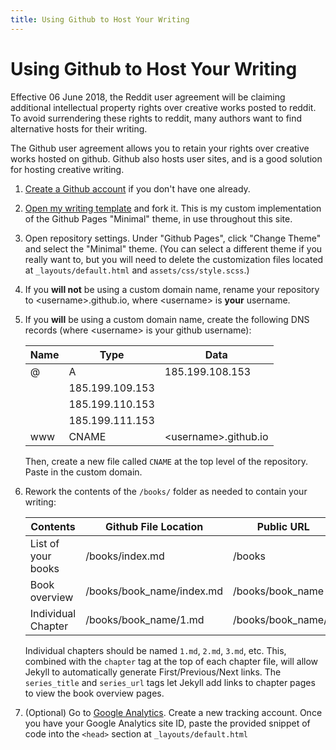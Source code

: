 ```yaml
---
title: Using Github to Host Your Writing
---
```


# Using Github to Host Your Writing

Effective 06 June 2018, the Reddit user agreement will be claiming additional intellectual property rights over creative works posted to reddit. To avoid surrendering these rights to reddit, many authors want to find alternative hosts for their writing.

The Github user agreement allows you to retain your rights over creative works hosted on github. Github also hosts user sites, and is a good solution for hosting creative writing.

1. [Create a Github account](https://github.com/join) if you don't have one already.

2. [Open my writing template](https://github.com/captainmeta4/hfy-template) and fork it. This is my custom implementation of the Github Pages "Minimal" theme, in use throughout this site.

3. Open repository settings. Under "Github Pages", click "Change Theme" and select the "Minimal" theme. (You can select a different theme if you really want to, but you will need to delete the customization files located at `_layouts/default.html` and `assets/css/style.scss`.)

3. If you **will not** be using a custom domain name, rename your repository to \<username>.github.io, where \<username> is **your** username.

4. If you **will** be using a custom domain name, create the following DNS records (where \<username> is your github username):

    Name|Type|Data
    -|-|-
    @|A|185.199.108.153
    ||185.199.109.153
    ||185.199.110.153
    ||185.199.111.153
    www|CNAME|\<username>.github.io

    Then, create a new file called `CNAME` at the top level of the repository. Paste in the custom domain.

5. Rework the contents of the `/books/` folder as needed to contain your writing:

    Contents|Github File Location|Public URL
    -|-|-
    List of your books|/books/index.md|/books
    Book overview|/books/book_name/index.md|/books/book_name
    Individual Chapter|/books/book_name/1.md|/books/book_name/1
    
    Individual chapters should be named `1.md`, `2.md`, `3.md`, etc. This, combined with the `chapter` tag at the top of each chapter file, will allow Jekyll to automatically generate First/Previous/Next links. The `series_title` and `series_url` tags let Jekyll add links to chapter pages to view the book overview pages.
    
6. (Optional) Go to [Google Analytics](http://analytics.google.com). Create a new tracking account. Once you have your Google Analytics site ID, paste the provided snippet of code into the `<head>` section at `_layouts/default.html`
